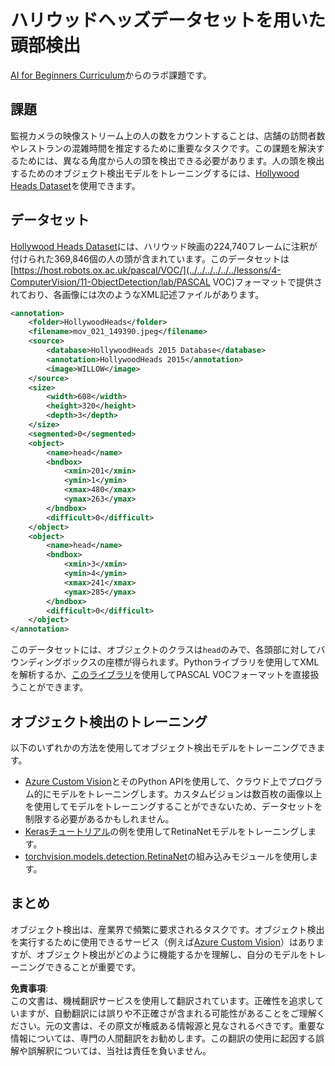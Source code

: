 # ハリウッドヘッズデータセットを用いた頭部検出

[AI for Beginners Curriculum](https://github.com/microsoft/ai-for-beginners)からのラボ課題です。

## 課題

監視カメラの映像ストリーム上の人の数をカウントすることは、店舗の訪問者数やレストランの混雑時間を推定するために重要なタスクです。この課題を解決するためには、異なる角度から人の頭を検出できる必要があります。人の頭を検出するためのオブジェクト検出モデルをトレーニングするには、[Hollywood Heads Dataset](https://www.di.ens.fr/willow/research/headdetection/)を使用できます。

## データセット

[Hollywood Heads Dataset](https://www.di.ens.fr/willow/research/headdetection/release/HollywoodHeads.zip)には、ハリウッド映画の224,740フレームに注釈が付けられた369,846個の人の頭が含まれています。このデータセットは[https://host.robots.ox.ac.uk/pascal/VOC/](../../../../../../lessons/4-ComputerVision/11-ObjectDetection/lab/PASCAL VOC)フォーマットで提供されており、各画像には次のようなXML記述ファイルがあります。

```xml
<annotation>
	<folder>HollywoodHeads</folder>
	<filename>mov_021_149390.jpeg</filename>
	<source>
		<database>HollywoodHeads 2015 Database</database>
		<annotation>HollywoodHeads 2015</annotation>
		<image>WILLOW</image>
	</source>
	<size>
		<width>608</width>
		<height>320</height>
		<depth>3</depth>
	</size>
	<segmented>0</segmented>
	<object>
		<name>head</name>
		<bndbox>
			<xmin>201</xmin>
			<ymin>1</ymin>
			<xmax>480</xmax>
			<ymax>263</ymax>
		</bndbox>
		<difficult>0</difficult>
	</object>
	<object>
		<name>head</name>
		<bndbox>
			<xmin>3</xmin>
			<ymin>4</ymin>
			<xmax>241</xmax>
			<ymax>285</ymax>
		</bndbox>
		<difficult>0</difficult>
	</object>
</annotation>
```

このデータセットには、オブジェクトのクラスは`head`のみで、各頭部に対してバウンディングボックスの座標が得られます。Pythonライブラリを使用してXMLを解析するか、[このライブラリ](https://pypi.org/project/pascal-voc/)を使用してPASCAL VOCフォーマットを直接扱うことができます。

## オブジェクト検出のトレーニング

以下のいずれかの方法を使用してオブジェクト検出モデルをトレーニングできます。

* [Azure Custom Vision](https://docs.microsoft.com/azure/cognitive-services/custom-vision-service/quickstarts/object-detection?tabs=visual-studio&WT.mc_id=academic-77998-cacaste)とそのPython APIを使用して、クラウド上でプログラム的にモデルをトレーニングします。カスタムビジョンは数百枚の画像以上を使用してモデルをトレーニングすることができないため、データセットを制限する必要があるかもしれません。
* [Kerasチュートリアル](https://keras.io/examples/vision/retinanet/)の例を使用してRetinaNetモデルをトレーニングします。
* [torchvision.models.detection.RetinaNet](https://pytorch.org/vision/stable/_modules/torchvision/models/detection/retinanet.html)の組み込みモジュールを使用します。

## まとめ

オブジェクト検出は、産業界で頻繁に要求されるタスクです。オブジェクト検出を実行するために使用できるサービス（例えば[Azure Custom Vision](https://docs.microsoft.com/azure/cognitive-services/custom-vision-service/quickstarts/object-detection?tabs=visual-studio&WT.mc_id=academic-77998-cacaste)）はありますが、オブジェクト検出がどのように機能するかを理解し、自分のモデルをトレーニングできることが重要です。

**免責事項**:  
この文書は、機械翻訳サービスを使用して翻訳されています。正確性を追求していますが、自動翻訳には誤りや不正確さが含まれる可能性があることをご理解ください。元の文書は、その原文が権威ある情報源と見なされるべきです。重要な情報については、専門の人間翻訳をお勧めします。この翻訳の使用に起因する誤解や誤解釈については、当社は責任を負いません。